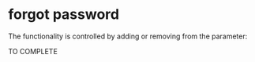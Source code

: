 # forgot password

The functionality is controlled by adding or removing from the parameter:

TO COMPLETE

